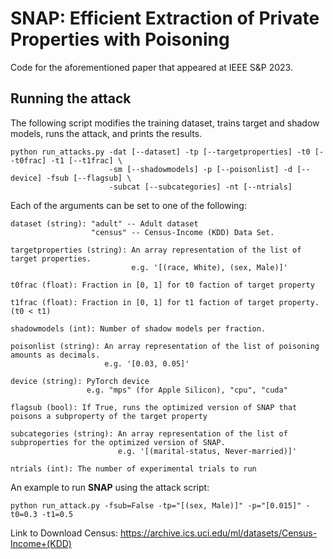 # SNAP: Efficient Extraction of Private Properties with Poisoning

Code for the aforementioned paper that appeared at IEEE S&P 2023.  

## Running the attack
The following script modifies the training dataset, trains target and shadow models, runs the attack, and prints the results.
```shell
python run_attacks.py -dat [--dataset] -tp [--targetproperties] -t0 [--t0frac] -t1 [--t1frac] \
                      -sm [--shadowmodels] -p [--poisonlist] -d [--device] -fsub [--flagsub] \
                      -subcat [--subcategories] -nt [--ntrials]

```

Each of the arguments can be set to one of the following:

```shell
dataset (string): "adult" -- Adult dataset
                  "census" -- Census-Income (KDD) Data Set.

targetproperties (string): An array representation of the list of target properties. 
                           e.g. '[(race, White), (sex, Male)]'
                    
t0frac (float): Fraction in [0, 1] for t0 faction of target property

t1frac (float): Fraction in [0, 1] for t1 faction of target property. (t0 < t1)

shadowmodels (int): Number of shadow models per fraction.
                     
poisonlist (string): An array representation of the list of poisoning amounts as decimals.
                     e.g. '[0.03, 0.05]'

device (string): PyTorch device
                 e.g. "mps" (for Apple Silicon), "cpu", "cuda"

flagsub (bool): If True, runs the optimized version of SNAP that poisons a subproperty of the target property

subcategories (string): An array representation of the list of subproperties for the optimized version of SNAP.
                        e.g. '[(marital-status, Never-married)]'

ntrials (int): The number of experimental trials to run
```

An example to run **SNAP** using the attack script:

```shell
python run_attack.py -fsub=False -tp="[(sex, Male)]" -p="[0.015]" -t0=0.3 -t1=0.5
```

Link to Download Census: https://archive.ics.uci.edu/ml/datasets/Census-Income+(KDD)


